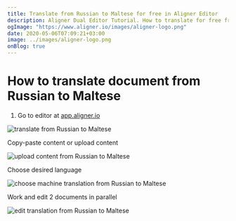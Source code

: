 ```yaml
---
title: Translate from Russian to Maltese for free in Aligner Editor
description: Aligner Dual Editor Tutorial. How to translate for free from Russian to Maltese. Aligner is multilingual document management platform. 
ogImage: "https://www.aligner.io/images/aligner-logo.png"
date: 2020-05-06T07:09:21+03:00
image: ../images/aligner-logo.png
onBlog: true
---
```


# How to translate document from Russian to Maltese

1. Go to editor at [app.aligner.io](https://app.aligner.io "Aligner App web page")

![translate from Russian to Maltese](../aligner-blank-editor.png "translate from Russian to Maltese")

Copy-paste content or upload content

![upload content from Russian to Maltese](../aligner-uploaded-document.png "upload content from Russian to Maltese")

Choose desired language

![choose machine translation from Russian to Maltese](../aligner-language-dropdown.png "choose machine translation from Russian to Maltese")

Work and edit 2 documents in parallel

![edit translation from Russian to Maltese](../aligner-double-sitded-editor.png "edit translation from Russian to Maltese")

